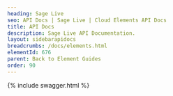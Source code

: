 ```yaml
---
heading: Sage Live
seo: API Docs | Sage Live | Cloud Elements API Docs
title: API Docs
description: Sage Live API Documentation.
layout: sidebarapidocs
breadcrumbs: /docs/elements.html
elementId: 676
parent: Back to Element Guides
order: 90
---
```


{% include swagger.html %}

